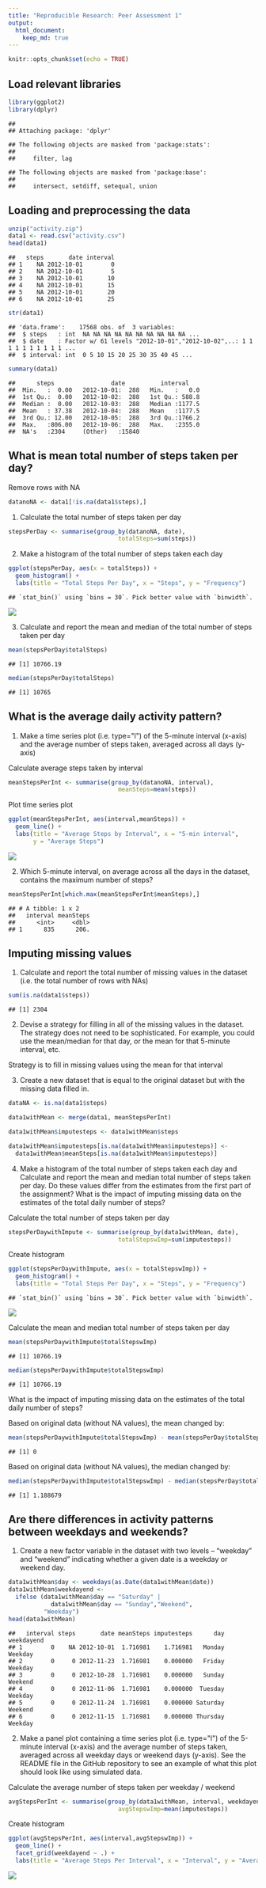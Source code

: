 ```yaml
---
title: "Reproducible Research: Peer Assessment 1"
output: 
  html_document:
    keep_md: true
---
```



```r
knitr::opts_chunk$set(echo = TRUE)
```

## Load relevant libraries


```r
library(ggplot2)
library(dplyr)
```

```
## 
## Attaching package: 'dplyr'
```

```
## The following objects are masked from 'package:stats':
## 
##     filter, lag
```

```
## The following objects are masked from 'package:base':
## 
##     intersect, setdiff, setequal, union
```

## Loading and preprocessing the data


```r
unzip("activity.zip")
data1 <- read.csv("activity.csv")
head(data1)
```

```
##   steps       date interval
## 1    NA 2012-10-01        0
## 2    NA 2012-10-01        5
## 3    NA 2012-10-01       10
## 4    NA 2012-10-01       15
## 5    NA 2012-10-01       20
## 6    NA 2012-10-01       25
```

```r
str(data1)
```

```
## 'data.frame':	17568 obs. of  3 variables:
##  $ steps   : int  NA NA NA NA NA NA NA NA NA NA ...
##  $ date    : Factor w/ 61 levels "2012-10-01","2012-10-02",..: 1 1 1 1 1 1 1 1 1 1 ...
##  $ interval: int  0 5 10 15 20 25 30 35 40 45 ...
```

```r
summary(data1)
```

```
##      steps                date          interval     
##  Min.   :  0.00   2012-10-01:  288   Min.   :   0.0  
##  1st Qu.:  0.00   2012-10-02:  288   1st Qu.: 588.8  
##  Median :  0.00   2012-10-03:  288   Median :1177.5  
##  Mean   : 37.38   2012-10-04:  288   Mean   :1177.5  
##  3rd Qu.: 12.00   2012-10-05:  288   3rd Qu.:1766.2  
##  Max.   :806.00   2012-10-06:  288   Max.   :2355.0  
##  NA's   :2304     (Other)   :15840
```

## What is mean total number of steps taken per day?

Remove rows with NA


```r
datanoNA <- data1[!is.na(data1$steps),]
```

1. Calculate the total number of steps taken per day


```r
stepsPerDay <- summarise(group_by(datanoNA, date), 
                               totalSteps=sum(steps))
```

2. Make a histogram of the total number of steps taken each day


```r
ggplot(stepsPerDay, aes(x = totalSteps)) + 
  geom_histogram() + 
  labs(title = "Total Steps Per Day", x = "Steps", y = "Frequency")
```

```
## `stat_bin()` using `bins = 30`. Pick better value with `binwidth`.
```

![](PA1_template_files/figure-html/unnamed-chunk-5-1.png)<!-- -->

3. Calculate and report the mean and median of the total number of steps taken per day


```r
mean(stepsPerDay$totalSteps)
```

```
## [1] 10766.19
```

```r
median(stepsPerDay$totalSteps)
```

```
## [1] 10765
```

## What is the average daily activity pattern?

1. Make a time series plot (i.e. type="l") of the 5-minute interval (x-axis) and the average number of steps taken, averaged across all days (y-axis)

Calculate average steps taken by interval


```r
meanStepsPerInt <- summarise(group_by(datanoNA, interval), 
                               meanSteps=mean(steps))
```

Plot time series plot


```r
ggplot(meanStepsPerInt, aes(interval,meanSteps)) +
  geom_line() +
  labs(title = "Average Steps by Interval", x = "5-min interval", 
       y = "Average Steps")
```

![](PA1_template_files/figure-html/unnamed-chunk-8-1.png)<!-- -->

2. Which 5-minute interval, on average across all the days in the dataset, contains the maximum number of steps?


```r
meanStepsPerInt[which.max(meanStepsPerInt$meanSteps),]
```

```
## # A tibble: 1 x 2
##   interval meanSteps
##      <int>     <dbl>
## 1      835      206.
```

## Imputing missing values

1. Calculate and report the total number of missing values in the dataset (i.e. the total number of rows with NAs)


```r
sum(is.na(data1$steps))
```

```
## [1] 2304
```

2. Devise a strategy for filling in all of the missing values in the dataset. The strategy does not need to be sophisticated. For example, you could use the mean/median for that day, or the mean for that 5-minute interval, etc.

Strategy is to fill in missing values using the mean for that interval

3. Create a new dataset that is equal to the original dataset but with the missing data filled in.


```r
dataNA <- is.na(data1$steps)

data1withMean <- merge(data1, meanStepsPerInt)

data1withMean$imputesteps <- data1withMean$steps

data1withMean$imputesteps[is.na(data1withMean$imputesteps)] <-
  data1withMean$meanSteps[is.na(data1withMean$imputesteps)]
```

4. Make a histogram of the total number of steps taken each day and Calculate and report the mean and median total number of steps taken per day. Do these values differ from the estimates from the first part of the assignment? What is the impact of imputing missing data on the estimates of the total daily number of steps?

Calculate the total number of steps taken per day


```r
stepsPerDaywithImpute <- summarise(group_by(data1withMean, date), 
                               totalStepswImp=sum(imputesteps))
```

Create histogram


```r
ggplot(stepsPerDaywithImpute, aes(x = totalStepswImp)) + 
  geom_histogram() + 
  labs(title = "Total Steps Per Day", x = "Steps", y = "Frequency")
```

```
## `stat_bin()` using `bins = 30`. Pick better value with `binwidth`.
```

![](PA1_template_files/figure-html/unnamed-chunk-13-1.png)<!-- -->

Calculate the mean and median total number of steps taken per day


```r
mean(stepsPerDaywithImpute$totalStepswImp)
```

```
## [1] 10766.19
```

```r
median(stepsPerDaywithImpute$totalStepswImp)
```

```
## [1] 10766.19
```

What is the impact of imputing missing data on the estimates of the total daily number of steps?

Based on original data (without NA values), the mean changed by: 

```r
mean(stepsPerDaywithImpute$totalStepswImp) - mean(stepsPerDay$totalSteps)
```

```
## [1] 0
```

Based on original data (without NA values), the median changed by: 

```r
median(stepsPerDaywithImpute$totalStepswImp) - median(stepsPerDay$totalSteps) 
```

```
## [1] 1.188679
```

## Are there differences in activity patterns between weekdays and weekends?

1. Create a new factor variable in the dataset with two levels – “weekday” and “weekend” indicating whether a given date is a weekday or weekend day.


```r
data1withMean$day <- weekdays(as.Date(data1withMean$date))
data1withMean$weekdayend <- 
  ifelse (data1withMean$day == "Saturday" | 
            data1withMean$day == "Sunday","Weekend", 
          "Weekday")
head(data1withMean)
```

```
##   interval steps       date meanSteps imputesteps      day weekdayend
## 1        0    NA 2012-10-01  1.716981    1.716981   Monday    Weekday
## 2        0     0 2012-11-23  1.716981    0.000000   Friday    Weekday
## 3        0     0 2012-10-28  1.716981    0.000000   Sunday    Weekend
## 4        0     0 2012-11-06  1.716981    0.000000  Tuesday    Weekday
## 5        0     0 2012-11-24  1.716981    0.000000 Saturday    Weekend
## 6        0     0 2012-11-15  1.716981    0.000000 Thursday    Weekday
```

2. Make a panel plot containing a time series plot (i.e. type="l") of the 5-minute interval (x-axis) and the average number of steps taken, averaged across all weekday days or weekend days (y-axis). See the README file in the GitHub repository to see an example of what this plot should look like using simulated data.

Calculate the average number of steps taken per weekday / weekend


```r
avgStepsPerInt <- summarise(group_by(data1withMean, interval, weekdayend), 
                               avgStepswImp=mean(imputesteps))
```

Create histogram


```r
ggplot(avgStepsPerInt, aes(interval,avgStepswImp)) + 
  geom_line() + 
  facet_grid(weekdayend ~ .) +
  labs(title = "Average Steps Per Interval", x = "Interval", y = "Average Steps")
```

![](PA1_template_files/figure-html/unnamed-chunk-19-1.png)<!-- -->



